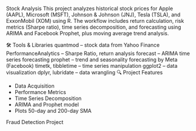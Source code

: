 Stock Analysis
This project analyzes historical stock prices for Apple (AAPL), Microsoft (MSFT), Johnson & Johnson (JNJ), Tesla (TSLA), and ExxonMobil (XOM) using R. The workflow includes return calculation, risk metrics (Sharpe ratio), time series decomposition, and forecasting using ARIMA and Facebook Prophet, plus moving average trend analysis.

🛠️ Tools & Libraries
quantmod – stock data from Yahoo Finance
PerformanceAnalytics – Sharpe Ratio, return analysis
forecast – ARIMA time series forecasting
prophet – trend and seasonality forecasting by Meta (Facebook)
timetk, tibbletime – time series manipulation
ggplot2 – data visualization
dplyr, lubridate – data wrangling
🔍 Project Features
- Data Acquisition
- Performance Metrics
- Time Series Decomposition
- ARIMA and Prophet model
- Plots 50-day and 200-day SMA


Fraud Detection Project

